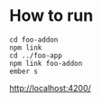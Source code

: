 # How to run
```
cd foo-addon
npm link
cd ../foo-app
npm link foo-addon
ember s
```

[http://localhost:4200/](http://localhost:4200/)
